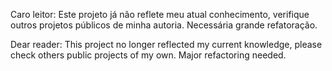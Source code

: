 Caro leitor:
Este projeto já não reflete meu atual conhecimento, verifique outros projetos públicos de minha autoria.
Necessária grande refatoração.

Dear reader:
This project no longer reflected my current knowledge, please check others
public projects of my own.
Major refactoring needed.
